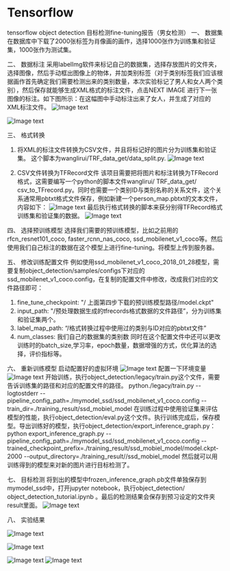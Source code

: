 # Tensorflow
tensorflow object  detection
目标检测fine-tuning报告（男女检测）
一、	数据集
在数据库中下载了2000张标签为肖像画的画作，选择1000张作为训练集和验证集，1000张作为测试集。

二、	数据标注
采用labelImg软件来标记自己的数据集，选择存放图片的文件夹，选择图像，然后手动框出图像上的物体，并加类别标签（对于类别标签我们应该根据画作首先确定我们需要检测出来的类别数量，本次实验标记了男人和女人两个类别），然后保存就能够生成XML格式的标注文件，点击NEXT IMAGE 进行下一张图像的标注。如下图所示：在这幅图中手动标注出来了女人，并生成了对应的XML标注文件。
![Image text](https://github.com/wanglirui/Tensorflow/blob/master/image/1.jpg)
 
![Image text](https://github.com/wanglirui/Tensorflow/blob/master/image/2.jpg)

三、	格式转换
1.	将XML的标注文件转换为CSV文件，并且将标记好的图片分为训练集和验证集。
这个脚本为wanglirui/TRF_data_get/data_split.py.
![Image text](https://github.com/wanglirui/Tensorflow/blob/master/image/3.jpg)

2.	CSV文件转换为TFRecord文件
该项目需要把将图片和标注转换为TFRecord格式，这需要编写一个python的脚本文件wanglirui/ TRF_data_get/ csv_to_TFrecord.py。同时也需要一个类别ID与类别名称的关系文件，这个关系通常用pbtxt格式文件保存，例如新建一个person_map.pbtxt的文本文件，内容如下：
![Image text](https://github.com/wanglirui/Tensorflow/blob/master/image/5.jpg)
最后执行格式转换的脚本来获分别得TFRecord格式训练集和验证集的数据。
![Image text](https://github.com/wanglirui/Tensorflow/blob/master/image/6.jpg)

四、	选择预训练模型
   选择我们需要的预训练模型，比如之前用的rfcn_resnet101_coco, faster_rcnn_nas_coco, ssd_mobilenet_v1_coco等。然后使用我们自己标注的数据在这个模型上进行fine-tuning。将模型上传到服务器。

五、	修改训练配置文件
例如使用ssd_mobilenet_v1_coco_2018_01_28模型，需要复制object_detection/samples/configs下对应的ssd_mobilenet_v1_coco.config，在复制的配置文件中修改，改成我们对应的文件路径即可：
1.	fine_tune_checkpoint: "/ 上面第四步下载的预训练模型路径/model.ckpt" 
2.	input_path: "/预处理数据生成的tfrecords格式数据的文件路径”，分为训练集和验证集两个。
3.	label_map_path: “/格式转换过程中使用过的类别与ID对应的pbtxt文件” 
4.	num_classes: 我们自己的数据集的类别数
同时在这个配置文件中还可以更改训练时的batch_size,学习率，epoch数量，数据增强的方式，优化算法的选择，评价指标等。

六、	重新训练模型
启动配置好的虚拟环境
![Image text](https://github.com/wanglirui/Tensorflow/blob/master/image/7.jpg)
配置一下环境变量
![Image text](https://github.com/wanglirui/Tensorflow/blob/master/image/8.jpg)
开始训练，执行object_detection/legacy/train.py这个文件，需要告诉训练集的路径和对应的配置文件的路径。
python./legacy/train.py --logtostderr --pipeline_config_path=./mymodel_ssd/ssd_mobilenet_v1_coco.config  --train_dir=./training_result/ssd_mobiel_model
在训练过程中使用验证集来评估模型的性能，执行object_detection/eval.py这个文件。执行训练完成后，保存模型。导出训练好的模型，执行object_detection/export_inference_graph.py：
python export_inference_graph.py --pipeline_config_path=./mymodel_ssd/ssd_mobilenet_v1_coco.config --trained_checkpoint_prefix=./training_result/ssd_mobiel_model/model.ckpt-2000 --output_directory=./training_result//ssd_mobiel_model
然后就可以用训练得到的模型来对新的图片进行目标检测了。

七、	目标检测
 将到出的模型中frozen_inference_graph.pb文件单独保存到mymodel_ssd中，打开jupyter notebook，执行object_detection/
object_detection_tutorial.ipynb 。最后的检测结果会保存到预习设定的文件夹result里面。
 ![Image text](https://github.com/wanglirui/Tensorflow/blob/master/image/9.jpg)
 
八、	实验结果
 
  ![Image text](https://github.com/wanglirui/Tensorflow/blob/master/image/13.jpg)
 
  ![Image text](https://github.com/wanglirui/Tensorflow/blob/master/image/10.jpg)
  
 ![Image text](https://github.com/wanglirui/Tensorflow/blob/master/image/11.jpg)
  ![Image text](https://github.com/wanglirui/Tensorflow/blob/master/image/12.jpg)
